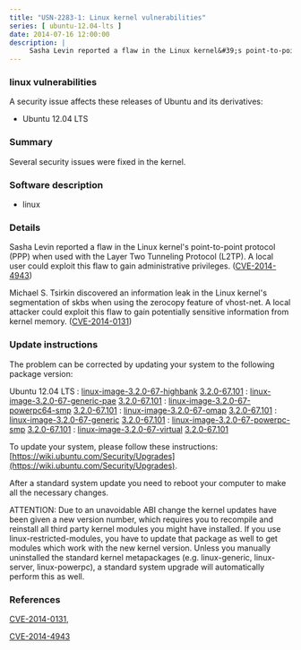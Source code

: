 ```yaml
---
title: "USN-2283-1: Linux kernel vulnerabilities"
series: [ ubuntu-12.04-lts ]
date: 2014-07-16 12:00:00
description: |
     Sasha Levin reported a flaw in the Linux kernel&#39;s point-to-point protocol (PPP) when used with the Layer Two Tunneling Protocol (L2TP). A local user could exploit this flaw to gain administrative privileges. ([CVE-2014-4943](http://people.ubuntu.com/~ubuntu-security/cve/CVE-2014-4943))
--- 
```

 
### linux vulnerabilities

A security issue affects these releases of Ubuntu and its derivatives:

* Ubuntu 12.04 LTS

### Summary

Several security issues were fixed in the kernel. 

### Software description

* linux 

### Details

 Sasha Levin reported a flaw in the Linux kernel&#39;s point-to-point protocol (PPP) when used with the Layer Two Tunneling Protocol (L2TP). A local user could exploit this flaw to gain administrative privileges. ([CVE-2014-4943](http://people.ubuntu.com/~ubuntu-security/cve/CVE-2014-4943))

Michael S. Tsirkin discovered an information leak in the Linux kernel&#39;s segmentation of skbs when using the zerocopy feature of vhost-net. A local attacker could exploit this flaw to gain potentially sensitive information from kernel memory. ([CVE-2014-0131](http://people.ubuntu.com/~ubuntu-security/cve/CVE-2014-0131)) 

### Update instructions

The problem can be corrected by updating your system to the following package version:

Ubuntu 12.04 LTS
 : [linux-image-3.2.0-67-highbank](https://launchpad.net/ubuntu/+source/linux) <span> [3.2.0-67.101](https://launchpad.net/ubuntu/+source/linux/3.2.0-67.101) </span> 
 : [linux-image-3.2.0-67-generic-pae](https://launchpad.net/ubuntu/+source/linux) <span> [3.2.0-67.101](https://launchpad.net/ubuntu/+source/linux/3.2.0-67.101) </span> 
 : [linux-image-3.2.0-67-powerpc64-smp](https://launchpad.net/ubuntu/+source/linux) <span> [3.2.0-67.101](https://launchpad.net/ubuntu/+source/linux/3.2.0-67.101) </span> 
 : [linux-image-3.2.0-67-omap](https://launchpad.net/ubuntu/+source/linux) <span> [3.2.0-67.101](https://launchpad.net/ubuntu/+source/linux/3.2.0-67.101) </span> 
 : [linux-image-3.2.0-67-generic](https://launchpad.net/ubuntu/+source/linux) <span> [3.2.0-67.101](https://launchpad.net/ubuntu/+source/linux/3.2.0-67.101) </span> 
 : [linux-image-3.2.0-67-powerpc-smp](https://launchpad.net/ubuntu/+source/linux) <span> [3.2.0-67.101](https://launchpad.net/ubuntu/+source/linux/3.2.0-67.101) </span> 
 : [linux-image-3.2.0-67-virtual](https://launchpad.net/ubuntu/+source/linux) <span> [3.2.0-67.101](https://launchpad.net/ubuntu/+source/linux/3.2.0-67.101) </span> 

To update your system, please follow these instructions: [https://wiki.ubuntu.com/Security/Upgrades](https://wiki.ubuntu.com/Security/Upgrades).

After a standard system update you need to reboot your computer to make all the necessary changes.

ATTENTION: Due to an unavoidable ABI change the kernel updates have been given a new version number, which requires you to recompile and reinstall all third party kernel modules you might have installed. If you use linux-restricted-modules, you have to update that package as well to get modules which work with the new kernel version. Unless you manually uninstalled the standard kernel metapackages (e.g. linux-generic, linux-server, linux-powerpc), a standard system upgrade will automatically perform this as well. 

### References

 [CVE-2014-0131](http://people.ubuntu.com/~ubuntu-security/cve/CVE-2014-0131), 

 [CVE-2014-4943](http://people.ubuntu.com/~ubuntu-security/cve/CVE-2014-4943)
 
